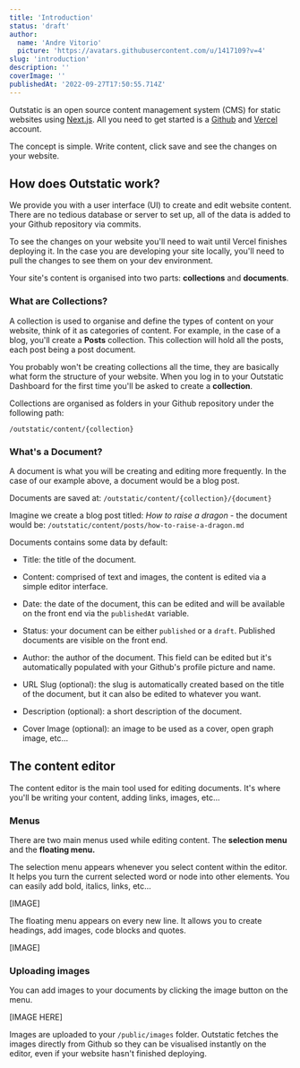```yaml
---
title: 'Introduction'
status: 'draft'
author:
  name: 'Andre Vitorio'
  picture: 'https://avatars.githubusercontent.com/u/1417109?v=4'
slug: 'introduction'
description: ''
coverImage: ''
publishedAt: '2022-09-27T17:50:55.714Z'
---
```


Outstatic is an open source content management system (CMS) for static websites using [Next.js](https://nextjs.org). All you need to get started is a [Github](https://github.com) and [Vercel](https://vercel.com/signup) account.

The concept is simple. Write content, click save and see the changes on your website.

## How does Outstatic work?

We provide you with a user interface (UI) to create and edit website content. There are no tedious database or server to set up, all of the data is added to your Github repository via commits.

To see the changes on your website you'll need to wait until Vercel finishes deploying it. In the case you are developing your site locally, you'll need to pull the changes to see them on your dev environment.

Your site's content is organised into two parts: **collections** and **documents**.

### What are Collections?

A collection is used to organise and define the types of content on your website, think of it as categories of content. For example, in the case of a blog, you'll create a **Posts** collection. This collection will hold all the posts, each post being a post document.

You probably won't be creating collections all the time, they are basically what form the structure of your website. When you log in to your Outstatic Dashboard for the first time you'll be asked to create a **collection**.

Collections are organised as folders in your Github repository under the following path:

`/outstatic/content/{collection}`

### What's a Document?

A document is what you will be creating and editing more frequently. In the case of our example above, a document would be a blog post.

Documents are saved at: `/outstatic/content/{collection}/{document}`

Imagine we create a blog post titled: *How to raise a dragon* \- the document would be: `/outstatic/content/posts/how-to-raise-a-dragon.md`

Documents contains some data by default:

- Title: the title of the document.

- Content: comprised of text and images, the content is edited via a simple editor interface.

- Date: the date of the document, this can be edited and will be available on the front end via the `publishedAt` variable.

- Status: your document can be either `published` or a `draft`. Published documents are visible on the front end.

- Author: the author of the document. This field can be edited but it's automatically populated with your Github's profile picture and name.

- URL Slug (optional): the slug is automatically created based on the title of the document, but it can also be edited to whatever you want.

- Description (optional): a short description of the document.

- Cover Image (optional): an image to be used as a cover, open graph image, etc…

## The content editor

The content editor is the main tool used for editing documents. It's where you'll be writing your content, adding links, images, etc…

### Menus

There are two main menus used while editing content. The **selection menu** and the **floating menu.**

The selection menu appears whenever you select content within the editor. It helps you turn the current selected word or node into other elements. You can easily add bold, italics, links, etc…

[IMAGE]

The floating menu appears on every new line. It allows you to create headings, add images, code blocks and quotes.

[IMAGE]

### Uploading images

You can add images to your documents by clicking the image button on the menu.

[IMAGE HERE]

Images are uploaded to your `/public/images` folder. Outstatic fetches the images directly from Github so they can be visualised instantly on the editor, even if your website hasn't finished deploying.

